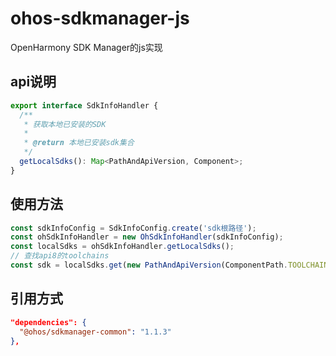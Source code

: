 # ohos-sdkmanager-js

OpenHarmony SDK Manager的js实现
## api说明
```ts
export interface SdkInfoHandler {
  /**
   * 获取本地已安装的SDK
   *
   * @return 本地已安装sdk集合
   */
  getLocalSdks(): Map<PathAndApiVersion, Component>;
}
```
## 使用方法

```ts
const sdkInfoConfig = SdkInfoConfig.create('sdk根路径');
const ohSdkInfoHandler = new OhSdkInfoHandler(sdkInfoConfig);
const localSdks = ohSdkInfoHandler.getLocalSdks();
// 查找api8的toolchains
const sdk = localSdks.get(new PathAndApiVersion(ComponentPath.TOOLCHAINS, 8));
```

## 引用方式
```json
"dependencies": {
  "@ohos/sdkmanager-common": "1.1.3"
},
```